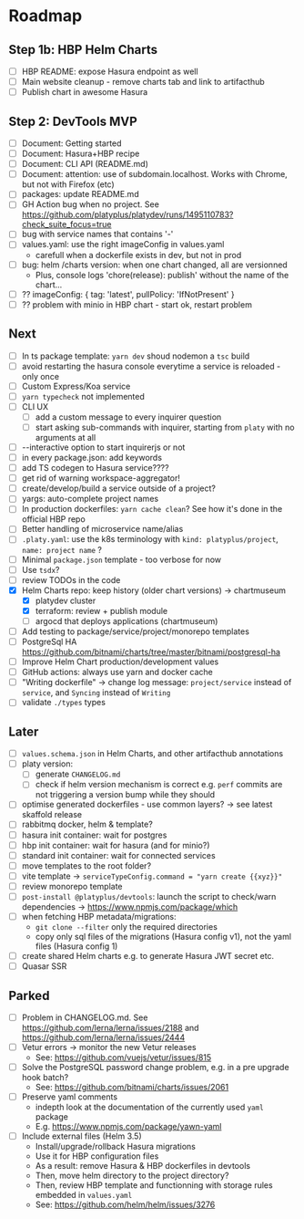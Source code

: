 # Roadmap

## Step 1b: HBP Helm Charts

- [ ] HBP README: expose Hasura endpoint as well
- [ ] Main website cleanup - remove charts tab and link to artifacthub
- [ ] Publish chart in awesome Hasura

## Step 2: DevTools MVP

- [ ] Document: Getting started
- [ ] Document: Hasura+HBP recipe
- [ ] Document: CLI API (README.md)
- [ ] Document: attention: use of subdomain.localhost. Works with Chrome, but not with Firefox (etc)
- [ ] packages: update README.md
- [ ] GH Action bug when no project. See https://github.com/platyplus/platydev/runs/1495110783?check_suite_focus=true
- [ ] bug with service names that contains '-'
- [ ] values.yaml: use the right imageConfig in values.yaml
  - carefull when a dockerfile exists in dev, but not in prod
- [ ] bug: helm /charts version: when one chart changed, all are versionned
  - Plus, console logs 'chore(release): publish' without the name of the chart...
- [ ] ?? imageConfig: { tag: 'latest', pullPolicy: 'IfNotPresent' }
- [ ] ?? problem with minio in HBP chart - start ok, restart problem

## Next

- [ ] In ts package template: `yarn dev` shoud nodemon a `tsc` build
- [ ] avoid restarting the hasura console everytime a service is reloaded - only once
- [ ] Custom Express/Koa service
- [ ] `yarn typecheck` not implemented
- [ ] CLI UX
  - [ ] add a custom message to every inquirer question
  - [ ] start asking sub-commands with inquirer, starting from `platy` with no arguments at all
- [ ] --interactive option to start inquirerjs or not
- [ ] in every package.json: add keywords
- [ ] add TS codegen to Hasura service????
- [ ] get rid of warning workspace-aggregator!
- [ ] create/develop/build a service outside of a project?
- [ ] yargs: auto-complete project names
- [ ] In production dockerfiles: `yarn cache clean`? See how it's done in the official HBP repo
- [ ] Better handling of microservice name/alias
- [ ] `.platy.yaml`: use the k8s terminology with `kind: platyplus/project`, `name: project name` ?
- [ ] Minimal `package.json` template - too verbose for now
- [ ] Use `tsdx`?
- [ ] review TODOs in the code
- [x] Helm Charts repo: keep history (older chart versions) -> chartmuseum
  - [x] platydev cluster
  - [x] terraform: review + publish module
  - [ ] argocd that deploys applications (chartmuseum)
- [ ] Add testing to package/service/project/monorepo templates
- [ ] PostgreSql HA https://github.com/bitnami/charts/tree/master/bitnami/postgresql-ha
- [ ] Improve Helm Chart production/development values
- [ ] GitHub actions: always use yarn and docker cache
- [ ] "Writing dockerfile" -> change log message: `project/service` instead of `service`, and `Syncing` instead of `Writing`
- [ ] validate `./types` types

## Later

- [ ] `values.schema.json` in Helm Charts, and other artifacthub annotations
- [ ] platy version:
  - [ ] generate `CHANGELOG.md`
  - [ ] check if helm version mechanism is correct e.g. `perf` commits are not triggering a version bump while they should
- [ ] optimise generated dockerfiles - use common layers? -> see latest skaffold release
- [ ] rabbitmq docker, helm & template?
- [ ] hasura init container: wait for postgres
- [ ] hbp init container: wait for hasura (and for minio?)
- [ ] standard init container: wait for connected services
- [ ] move templates to the root folder?
- [ ] vite template -> `serviceTypeConfig.command = "yarn create {{xyz}}"`
- [ ] review monorepo template
- [ ] `post-install @platyplus/devtools`: launch the script to check/warn dependencies -> https://www.npmjs.com/package/which
- [ ] when fetching HBP metadata/migrations:
  - `git clone --filter` only the required directories
  - copy only sql files of the migrations (Hasura config v1), not the yaml files (Hasura config 1)
- [ ] create shared Helm charts e.g. to generate Hasura JWT secret etc.
- [ ] Quasar SSR

## Parked

- [ ] Problem in CHANGELOG.md. See https://github.com/lerna/lerna/issues/2188 and https://github.com/lerna/lerna/issues/2444
- [ ] Vetur errors -> monitor the new Vetur releases
  - See: https://github.com/vuejs/vetur/issues/815
- [ ] Solve the PostgreSQL password change problem, e.g. in a pre upgrade hook batch?
  - See: https://github.com/bitnami/charts/issues/2061
- [ ] Preserve yaml comments
  - indepth look at the documentation of the currently used `yaml` package
  - E.g. https://www.npmjs.com/package/yawn-yaml
- [ ] Include external files (Helm 3.5)
  - Install/upgrade/rollback Hasura migrations
  - Use it for HBP configuration files
  - As a result: remove Hasura & HBP dockerfiles in devtools
  - Then, move helm directory to the project directory?
  - Then, review HBP template and functionning with storage rules embedded in `values.yaml`
  - See: https://github.com/helm/helm/issues/3276

